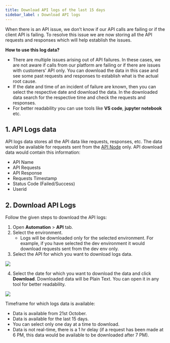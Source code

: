 ```yaml
---
title: Download API logs of the last 15 days
sidebar_label : Download API logs 
---
```


When there is an API issue, we don’t know if our API calls are failing or if the client API is failing. To resolve this issue we are now storing all the API requests and responses which will help establish the issues.

**How to use this log data?**

- There are multiple issues arising out of API failures. In these cases, we are not aware if calls from our platform are failing or if there are issues with customers' API only. You can download the data in this case and see some past requests and responses to establish what is the actual root cause.
- If the date and time of an incident of failure are known, then you can select the respective date and download the data. In the downloaded data search for the respective time and check the requests and responses.
- For better readability you can use tools like **VS code**, **jupyter notebook** etc.


## 1. API Logs data

API logs data stores all the API data like requests, responses, etc. The data would be available for requests sent from the [API Node](https://docs.yellow.ai/docs/platform_concepts/studio/build/nodes/action-nodes-overview/api-node) only.
API download data would contain this information:
* API Name
* API Requests
* API Response
* Requests Timestamp 
* Status Code (Failed/Success)
* Userid


## 2. Download API Logs

Follow the given steps to download the API logs:

1. Open **Automation** > **API** tab.
2. Select the environment.
    - Logs will be downloaded only for the selected environment. For example, if you have selected the dev environment it would download requests sent from the dev env only.
3. Select the API for which you want to download logs data.

![](https://i.imgur.com/aMdmxq9.jpg)

4. Select the date for which you want to download the data and click **Download**. Downloaded data will be Plain Text. You can open it in any tool for better readability.

![](https://i.imgur.com/mAy70vq.png)

Timeframe for which logs data is available:  
- Data is available from 21st October.
- Data is available for the last 15 days.
- You can select only one day at a time to download.
- Data is not real-time, there is a 1 hr delay (if a request has been made at 6 PM, this data would be available to be downloaded after 7 PM).



